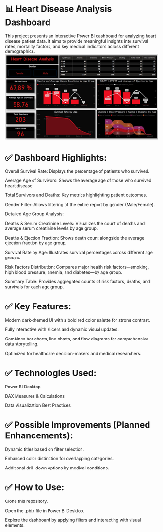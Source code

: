 # 📊 Heart Disease Analysis Dashboard
This project presents an interactive Power BI dashboard for analyzing heart disease patient data. It aims to provide meaningful insights into survival rates, mortality factors, and key medical indicators across different demographics.
![screenshot](hdapbi.jpg)
# ✅ Dashboard Highlights:
Overall Survival Rate: Displays the percentage of patients who survived.

Average Age of Survivors: Shows the average age of those who survived heart disease.

Total Survivors and Deaths: Key metrics highlighting patient outcomes.

Gender Filter: Allows filtering of the entire report by gender (Male/Female).

Detailed Age Group Analysis:

Deaths & Serum Creatinine Levels: Visualizes the count of deaths and average serum creatinine levels by age group.

Deaths & Ejection Fraction: Shows death count alongside the average ejection fraction by age group.

Survival Rate by Age: Illustrates survival percentages across different age groups.

Risk Factors Distribution: Compares major health risk factors—smoking, high blood pressure, anemia, and diabetes—by age group.

Summary Table: Provides aggregated counts of risk factors, deaths, and survivals for each age group.

# ✅ Key Features:
Modern dark-themed UI with a bold red color palette for strong contrast.

Fully interactive with slicers and dynamic visual updates.

Combines bar charts, line charts, and flow diagrams for comprehensive data storytelling.

Optimized for healthcare decision-makers and medical researchers.

# ✅ Technologies Used:
Power BI Desktop

DAX Measures & Calculations

Data Visualization Best Practices

# ✅ Possible Improvements (Planned Enhancements):
Dynamic titles based on filter selection.

Enhanced color distinction for overlapping categories.

Additional drill-down options by medical conditions.

# ✅ How to Use:
Clone this repository.

Open the .pbix file in Power BI Desktop.

Explore the dashboard by applying filters and interacting with visual elements.

